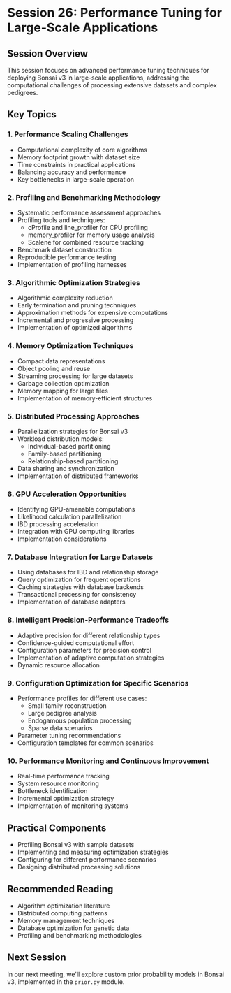 # Session 26: Performance Tuning for Large-Scale Applications

## Session Overview
This session focuses on advanced performance tuning techniques for deploying Bonsai v3 in large-scale applications, addressing the computational challenges of processing extensive datasets and complex pedigrees.

## Key Topics

### 1. Performance Scaling Challenges
- Computational complexity of core algorithms
- Memory footprint growth with dataset size
- Time constraints in practical applications
- Balancing accuracy and performance
- Key bottlenecks in large-scale operation

### 2. Profiling and Benchmarking Methodology
- Systematic performance assessment approaches
- Profiling tools and techniques:
  - cProfile and line_profiler for CPU profiling
  - memory_profiler for memory usage analysis
  - Scalene for combined resource tracking
- Benchmark dataset construction
- Reproducible performance testing
- Implementation of profiling harnesses

### 3. Algorithmic Optimization Strategies
- Algorithmic complexity reduction
- Early termination and pruning techniques
- Approximation methods for expensive computations
- Incremental and progressive processing
- Implementation of optimized algorithms

### 4. Memory Optimization Techniques
- Compact data representations
- Object pooling and reuse
- Streaming processing for large datasets
- Garbage collection optimization
- Memory mapping for large files
- Implementation of memory-efficient structures

### 5. Distributed Processing Approaches
- Parallelization strategies for Bonsai v3
- Workload distribution models:
  - Individual-based partitioning
  - Family-based partitioning
  - Relationship-based partitioning
- Data sharing and synchronization
- Implementation of distributed frameworks

### 6. GPU Acceleration Opportunities
- Identifying GPU-amenable computations
- Likelihood calculation parallelization
- IBD processing acceleration
- Integration with GPU computing libraries
- Implementation considerations

### 7. Database Integration for Large Datasets
- Using databases for IBD and relationship storage
- Query optimization for frequent operations
- Caching strategies with database backends
- Transactional processing for consistency
- Implementation of database adapters

### 8. Intelligent Precision-Performance Tradeoffs
- Adaptive precision for different relationship types
- Confidence-guided computational effort
- Configuration parameters for precision control
- Implementation of adaptive computation strategies
- Dynamic resource allocation

### 9. Configuration Optimization for Specific Scenarios
- Performance profiles for different use cases:
  - Small family reconstruction
  - Large pedigree analysis
  - Endogamous population processing
  - Sparse data scenarios
- Parameter tuning recommendations
- Configuration templates for common scenarios

### 10. Performance Monitoring and Continuous Improvement
- Real-time performance tracking
- System resource monitoring
- Bottleneck identification
- Incremental optimization strategy
- Implementation of monitoring systems

## Practical Components
- Profiling Bonsai v3 with sample datasets
- Implementing and measuring optimization strategies
- Configuring for different performance scenarios
- Designing distributed processing solutions

## Recommended Reading
- Algorithm optimization literature
- Distributed computing patterns
- Memory management techniques
- Database optimization for genetic data
- Profiling and benchmarking methodologies

## Next Session
In our next meeting, we'll explore custom prior probability models in Bonsai v3, implemented in the `prior.py` module.